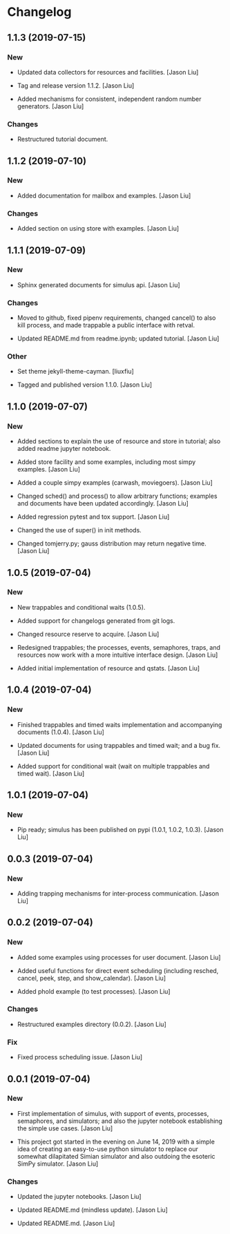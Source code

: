 # Changelog


## 1.1.3 (2019-07-15)

### New

* Updated data collectors for resources and facilities. [Jason Liu]

* Tag and release version 1.1.2. [Jason Liu]

* Added mechanisms for consistent, independent random number generators. [Jason Liu]

### Changes

* Restructured tutorial document.


## 1.1.2 (2019-07-10)

### New

* Added documentation for mailbox and examples. [Jason Liu]

### Changes

* Added section on using store with examples. [Jason Liu]


## 1.1.1 (2019-07-09)

### New

* Sphinx generated documents for simulus api. [Jason Liu]

### Changes

* Moved to github, fixed pipenv requirements, changed cancel() to also kill process, and made trappable a public interface with retval. 

* Updated README.md from readme.ipynb; updated tutorial. [Jason Liu]

### Other

* Set theme jekyll-theme-cayman. [liuxfiu]

* Tagged and published version 1.1.0. [Jason Liu]


## 1.1.0 (2019-07-07)

### New

* Added sections to explain the use of resource and store in tutorial; also added readme jupyter notebook.

* Added store facility and some examples, including most simpy examples. [Jason Liu]

* Added a couple simpy examples (carwash, moviegoers). [Jason Liu]

* Changed sched() and process() to allow arbitrary functions; examples and documents have been updated accordingly. [Jason Liu]

* Added regression pytest and tox support. [Jason Liu]

* Changed the use of super() in init methods. 

* Changed tomjerry.py; gauss distribution may return negative time. [Jason Liu]

## 1.0.5 (2019-07-04)

### New

* New trappables and conditional waits (1.0.5). 

* Added support for changelogs generated from git logs. 

* Changed resource reserve to acquire. [Jason Liu]

* Redesigned trappables; the processes, events, semaphores, traps, and resources now work with a more intuitive interface design. [Jason Liu]

* Added initial implementation of resource and qstats. [Jason Liu]


## 1.0.4 (2019-07-04)

### New

* Finished trappables and timed waits implementation and accompanying documents (1.0.4). [Jason Liu]

* Updated documents for using trappables and timed wait; and a bug fix. [Jason Liu]

* Added support for conditional wait (wait on multiple trappables and timed wait). [Jason Liu]


## 1.0.1 (2019-07-04)

### New

* Pip ready; simulus has been published on pypi (1.0.1, 1.0.2, 1.0.3). [Jason Liu]


## 0.0.3 (2019-07-04)

### New

* Adding trapping mechanisms for inter-process communication. [Jason Liu]


## 0.0.2 (2019-07-04)

### New

* Added some examples using processes for user document. [Jason Liu]

* Added useful functions for direct event scheduling (including resched, cancel, peek, step, and show_calendar). [Jason Liu]

* Added phold example (to test processes). [Jason Liu]

### Changes

* Restructured examples directory (0.0.2). [Jason Liu]

### Fix

* Fixed process scheduling issue. [Jason Liu]


## 0.0.1 (2019-07-04)

### New

* First implementation of simulus, with support of events, processes, semaphores, and simulators; and also the jupyter notebook establishing the simple use cases. [Jason Liu]

* This project got started in the evening on June 14, 2019 with a simple idea of creating an easy-to-use python simulator to replace our somewhat dilapitated Simian simulator and also outdoing the esoteric SimPy simulator. [Jason Liu]

### Changes

* Updated the jupyter notebooks. [Jason Liu]

* Updated README.md (mindless update). [Jason Liu]

* Updated README.md. [Jason Liu]


